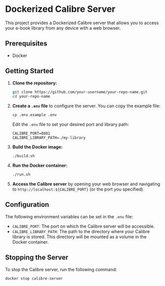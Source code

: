 # Dockerized Calibre Server

This project provides a Dockerized Calibre server that allows you to access your e-book library from any device with a web browser.

## Prerequisites

- Docker

## Getting Started

1.  **Clone the repository:**

    ```bash
    git clone https://github.com/your-username/your-repo-name.git
    cd your-repo-name
    ```

2.  **Create a `.env` file** to configure the server. You can copy the example file:

    ```bash
    cp .env.example .env
    ```

    Edit the `.env` file to set your desired port and library path:

    ```
    CALIBRE_PORT=8081
    CALIBRE_LIBRARY_PATH=./my-library
    ```

3.  **Build the Docker image:**

    ```bash
    ./build.sh
    ```

4.  **Run the Docker container:**

    ```bash
    ./run.sh
    ```

5.  **Access the Calibre server** by opening your web browser and navigating to `http://localhost:${CALIBRE_PORT}` (or the port you specified).

## Configuration

The following environment variables can be set in the `.env` file:

-   `CALIBRE_PORT`: The port on which the Calibre server will be accessible.
-   `CALIBRE_LIBRARY_PATH`: The path to the directory where your Calibre library is stored. This directory will be mounted as a volume in the Docker container.

## Stopping the Server

To stop the Calibre server, run the following command:

```bash
docker stop calibre-server
```
